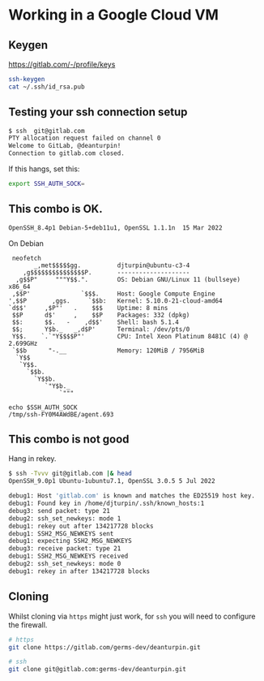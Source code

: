 # Working in a Google Cloud VM

## Keygen
https://gitlab.com/-/profile/keys

```bash
ssh-keygen
cat ~/.ssh/id_rsa.pub
```

## Testing your ssh connection setup

```bash
$ ssh  git@gitlab.com
PTY allocation request failed on channel 0
Welcome to GitLab, @deanturpin!
Connection to gitlab.com closed.
```

If this hangs, set this:

```bash
export SSH_AUTH_SOCK=
```

## This combo is OK.

```bash
OpenSSH_8.4p1 Debian-5+deb11u1, OpenSSL 1.1.1n  15 Mar 2022
```

On Debian

```
 neofetch
       _,met$$$$$gg.          djturpin@ubuntu-c3-4
    ,g$$$$$$$$$$$$$$$P.       --------------------
  ,g$$P"     """Y$$.".        OS: Debian GNU/Linux 11 (bullseye) x86_64
 ,$$P'              `$$$.     Host: Google Compute Engine
',$$P       ,ggs.     `$$b:   Kernel: 5.10.0-21-cloud-amd64
`d$$'     ,$P"'   .    $$$    Uptime: 8 mins
 $$P      d$'     ,    $$P    Packages: 332 (dpkg)
 $$:      $$.   -    ,d$$'    Shell: bash 5.1.4
 $$;      Y$b._   _,d$P'      Terminal: /dev/pts/0
 Y$$.    `.`"Y$$$$P"'         CPU: Intel Xeon Platinum 8481C (4) @ 2.699GHz
 `$$b      "-.__              Memory: 120MiB / 7956MiB
  `Y$$
   `Y$$.
     `$$b.
       `Y$$b.
          `"Y$b._
              `"""
```

```
echo $SSH_AUTH_SOCK
/tmp/ssh-FY0M4AWdBE/agent.693
```

## This combo is not good
Hang in rekey.

```bash
$ ssh -Tvvv git@gitlab.com |& head
OpenSSH_9.0p1 Ubuntu-1ubuntu7.1, OpenSSL 3.0.5 5 Jul 2022
```

```bash
debug1: Host 'gitlab.com' is known and matches the ED25519 host key.
debug1: Found key in /home/djturpin/.ssh/known_hosts:1
debug3: send packet: type 21
debug2: ssh_set_newkeys: mode 1
debug1: rekey out after 134217728 blocks
debug1: SSH2_MSG_NEWKEYS sent
debug1: expecting SSH2_MSG_NEWKEYS
debug3: receive packet: type 21
debug1: SSH2_MSG_NEWKEYS received
debug2: ssh_set_newkeys: mode 0
debug1: rekey in after 134217728 blocks
```

## Cloning
Whilst cloning via `https` might just work, for `ssh` you will need to configure the firewall.

```bash
# https
git clone https://gitlab.com/germs-dev/deanturpin.git

# ssh
git clone git@gitlab.com:germs-dev/deanturpin.git
```
